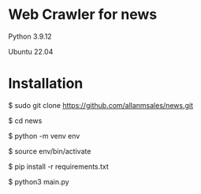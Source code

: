 # Web Crawler for news
Python 3.9.12

Ubuntu 22.04

# Installation

$ sudo git clone https://github.com/allanmsales/news.git

$ cd news

$ python -m venv env

$ source env/bin/activate

$ pip install -r requirements.txt

$ python3 main.py
